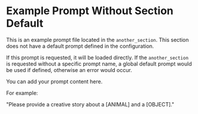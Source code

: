 # Example Prompt Without Section Default

This is an example prompt file located in the `another_section`. This section does not have a default prompt defined in the configuration.

If this prompt is requested, it will be loaded directly. If the `another_section` is requested without a specific prompt name, a global default prompt would be used if defined, otherwise an error would occur.

You can add your prompt content here.

For example:

"Please provide a creative story about a [ANIMAL] and a [OBJECT]."